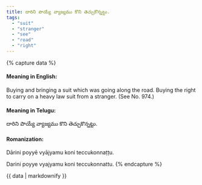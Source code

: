 ```yaml
---
title: దారిని పొయ్యే వ్యాజ్యము కొని తెచ్చుకొన్నట్టు.
tags:
  - "suit"
  - "stranger"
  - "see"
  - "road"
  - "right"
---
```


{% capture data %}
#### Meaning in English:
Buying and bringing a suit which was going along the road.
Buying the right to carry on a heavy law suit from a stranger.
(See No. 974.)

#### Meaning in Telugu:
దారిని పొయ్యే వ్యాజ్యము కొని తెచ్చుకొన్నట్టు.

#### Romanization:
Dārini poyyē vyājyamu koni teccukonnaṭṭu.

Darini poyye vyajyamu koni teccukonnattu.
{% endcapture %}

{{ data | markdownify }}

